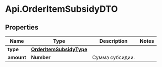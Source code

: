 # Api.OrderItemSubsidyDTO

## Properties

Name | Type | Description | Notes
------------ | ------------- | ------------- | -------------
**type** | [**OrderItemSubsidyType**](OrderItemSubsidyType.md) |  | 
**amount** | **Number** | Сумма субсидии. | 


